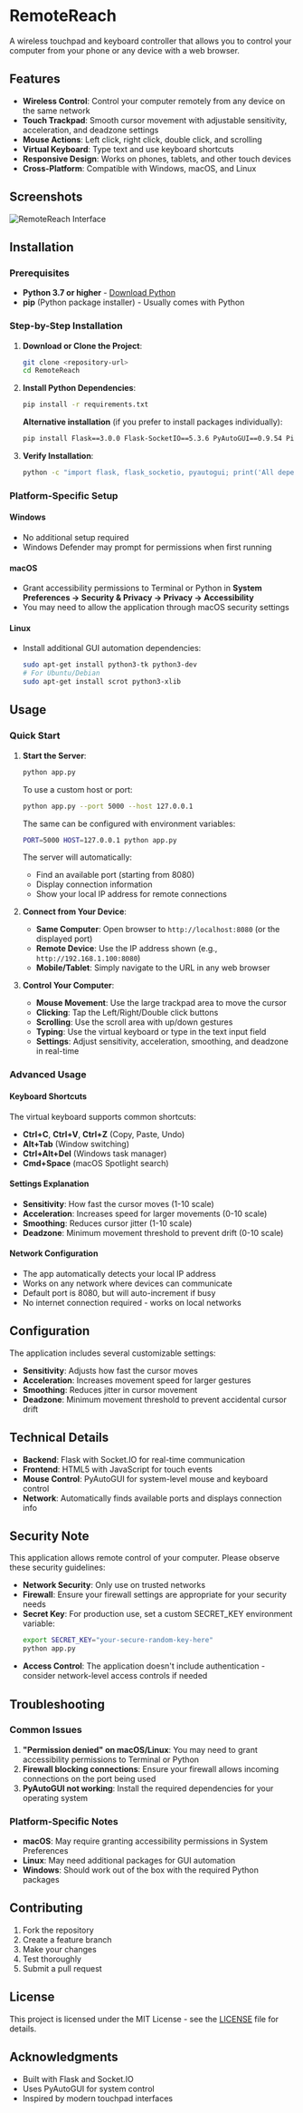 # RemoteReach

A wireless touchpad and keyboard controller that allows you to control your computer from your phone or any device with a web browser.

## Features

- **Wireless Control**: Control your computer remotely from any device on the same network
- **Touch Trackpad**: Smooth cursor movement with adjustable sensitivity, acceleration, and deadzone settings
- **Mouse Actions**: Left click, right click, double click, and scrolling
- **Virtual Keyboard**: Type text and use keyboard shortcuts
- **Responsive Design**: Works on phones, tablets, and other touch devices
- **Cross-Platform**: Compatible with Windows, macOS, and Linux

## Screenshots

![RemoteReach Interface](Icon.png)

## Installation

### Prerequisites

- **Python 3.7 or higher** - [Download Python](https://www.python.org/downloads/)
- **pip** (Python package installer) - Usually comes with Python

### Step-by-Step Installation

1. **Download or Clone the Project**:
   ```bash
   git clone <repository-url>
   cd RemoteReach
   ```

2. **Install Python Dependencies**:
   ```bash
   pip install -r requirements.txt
   ```
   
   **Alternative installation** (if you prefer to install packages individually):
   ```bash
   pip install Flask==3.0.0 Flask-SocketIO==5.3.6 PyAutoGUI==0.9.54 Pillow==10.1.0 numpy==1.24.3 eventlet==0.33.3 python-socketio==5.9.0
   ```

3. **Verify Installation**:
   ```bash
   python -c "import flask, flask_socketio, pyautogui; print('All dependencies installed successfully!')"
   ```

### Platform-Specific Setup

#### Windows
- No additional setup required
- Windows Defender may prompt for permissions when first running

#### macOS
- Grant accessibility permissions to Terminal or Python in **System Preferences → Security & Privacy → Privacy → Accessibility**
- You may need to allow the application through macOS security settings

#### Linux
- Install additional GUI automation dependencies:
  ```bash
  sudo apt-get install python3-tk python3-dev
  # For Ubuntu/Debian
  sudo apt-get install scrot python3-xlib
  ```

## Usage

### Quick Start

1. **Start the Server**:
   ```bash
   python app.py
   ```

   To use a custom host or port:
   ```bash
   python app.py --port 5000 --host 127.0.0.1
   ```

   The same can be configured with environment variables:
   ```bash
   PORT=5000 HOST=127.0.0.1 python app.py
   ```
   
   The server will automatically:
   - Find an available port (starting from 8080)
   - Display connection information
   - Show your local IP address for remote connections

2. **Connect from Your Device**:
   - **Same Computer**: Open browser to `http://localhost:8080` (or the displayed port)
   - **Remote Device**: Use the IP address shown (e.g., `http://192.168.1.100:8080`)
   - **Mobile/Tablet**: Simply navigate to the URL in any web browser

3. **Control Your Computer**:
   - **Mouse Movement**: Use the large trackpad area to move the cursor
   - **Clicking**: Tap the Left/Right/Double click buttons
   - **Scrolling**: Use the scroll area with up/down gestures
   - **Typing**: Use the virtual keyboard or type in the text input field
   - **Settings**: Adjust sensitivity, acceleration, smoothing, and deadzone in real-time

### Advanced Usage

#### Keyboard Shortcuts
The virtual keyboard supports common shortcuts:
- **Ctrl+C**, **Ctrl+V**, **Ctrl+Z** (Copy, Paste, Undo)
- **Alt+Tab** (Window switching)
- **Ctrl+Alt+Del** (Windows task manager)
- **Cmd+Space** (macOS Spotlight search)

#### Settings Explanation
- **Sensitivity**: How fast the cursor moves (1-10 scale)
- **Acceleration**: Increases speed for larger movements (0-10 scale)
- **Smoothing**: Reduces cursor jitter (1-10 scale)  
- **Deadzone**: Minimum movement threshold to prevent drift (0-10 scale)

#### Network Configuration
- The app automatically detects your local IP address
- Works on any network where devices can communicate
- Default port is 8080, but will auto-increment if busy
- No internet connection required - works on local networks

## Configuration

The application includes several customizable settings:

- **Sensitivity**: Adjusts how fast the cursor moves
- **Acceleration**: Increases movement speed for larger gestures
- **Smoothing**: Reduces jitter in cursor movement
- **Deadzone**: Minimum movement threshold to prevent accidental cursor drift

## Technical Details

- **Backend**: Flask with Socket.IO for real-time communication
- **Frontend**: HTML5 with JavaScript for touch events
- **Mouse Control**: PyAutoGUI for system-level mouse and keyboard control
- **Network**: Automatically finds available ports and displays connection info

## Security Note

This application allows remote control of your computer. Please observe these security guidelines:

- **Network Security**: Only use on trusted networks
- **Firewall**: Ensure your firewall settings are appropriate for your security needs
- **Secret Key**: For production use, set a custom SECRET_KEY environment variable:
  ```bash
  export SECRET_KEY="your-secure-random-key-here"
  python app.py
  ```
- **Access Control**: The application doesn't include authentication - consider network-level access controls if needed

## Troubleshooting

### Common Issues

1. **"Permission denied" on macOS/Linux**: You may need to grant accessibility permissions to Terminal or Python
2. **Firewall blocking connections**: Ensure your firewall allows incoming connections on the port being used
3. **PyAutoGUI not working**: Install the required dependencies for your operating system

### Platform-Specific Notes

- **macOS**: May require granting accessibility permissions in System Preferences
- **Linux**: May need additional packages for GUI automation
- **Windows**: Should work out of the box with the required Python packages

## Contributing

1. Fork the repository
2. Create a feature branch
3. Make your changes
4. Test thoroughly
5. Submit a pull request

## License

This project is licensed under the MIT License - see the [LICENSE](LICENSE) file for details.

## Acknowledgments

- Built with Flask and Socket.IO
- Uses PyAutoGUI for system control
- Inspired by modern touchpad interfaces

